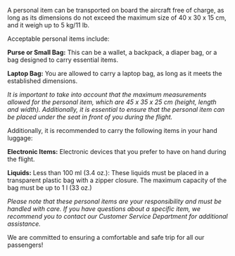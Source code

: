 
A personal item can be transported on board the aircraft free of charge, as long as its dimensions do not exceed the maximum size of 40 x 30 x 15 cm, and it weigh up to 5 kg/11 lb.

Acceptable personal items include:

**Purse or Small Bag:** This can be a wallet, a backpack, a diaper bag, or a bag designed to carry essential items.

**Laptop Bag:** You are allowed to carry a laptop bag, as long as it meets the established dimensions.

_It is important to take into account that the maximum measurements allowed for the personal item, which are 45 x 35 x 25 cm (height, length and width). Additionally, it is essential to ensure that the personal item can be placed under the seat in front of you during the flight._

Additionally, it is recommended to carry the following items in your hand luggage:

**Electronic Items:** Electronic devices that you prefer to have on hand during the flight.

**Liquids:** Less than 100 ml (3.4 oz.): These liquids must be placed in a transparent plastic bag with a zipper closure. The maximum capacity of the bag must be up to 1 l (33 oz.)

*Please note that these personal items are your responsibility and must be handled with care. If you have questions about a specific item, we recommend you to contact our Customer Service Department for additional assistance.*

We are committed to ensuring a comfortable and safe trip for all our passengers!
